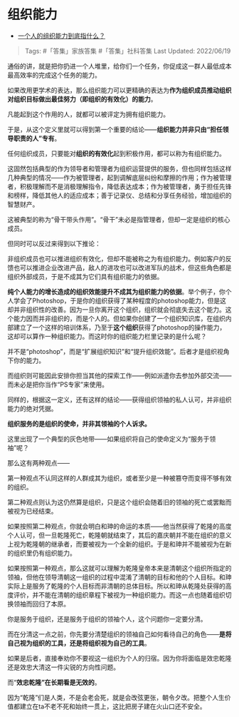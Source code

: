 # 组织能力

- [一个人的组织能力到底指什么？](https://www.zhihu.com/question/451665490/answer/2535089067)

>Tags: #「答集」家族答集  #「答集」社科答集 
>Last Updated: 2022/06/19

通俗的讲，就是把你扔进一个人堆里，给你们一个任务，你促成这一群人最低成本最高效率的完成这个任务的能力。

如果改用更学术的表达，那么组织能力可以更精确的表达为**作为组织成员推动组织对组织目标做出最佳努力（即组织的有效化）的能力**。

凡能起到这个作用的人，就都可以被评定为拥有组织能力。

于是，从这个定义里就可以得到第一个重要的结论——**组织能力并非只由“担任领导职责的人”专有**。

任何组织成员，只要能对**组织的有效化**起到积极作用，都可以称为有组织能力。

这固然包括典型的作为领导者和管理者为组织运营提供的服务，但也同样包括这样几种典型的情况——作为被管理者，起到调解底层纠纷和摩擦的作用；作为被管理者，积极理解而不是消极理解指令，降低表达成本；作为被管理者，勇于担任先锋和榜样，降低其他人的适应成本；善于记录仪、总结和分享任务经验，增加组织的智慧财产。

这被典型的称为“骨干带头作用”。“骨干”未必是指管理者，但却一定是组织的核心成员。

但同时可以反过来得到以下推论：

非组织成员也可以推进组织有效化，但却不能被称之为有组织能力。例如客户的反馈也可以推进企业改进产品，敌人的进攻也可以改进军队的战术，但这些角色都是组织外部成员，于是不成其为它们具有组织能力的依据。

**纯个人能力的增长造成的组织效能提升不成其为组织能力的依据**。举个例子，你个人学会了Photoshop，于是你的组织获得了某种程度的photoshop能力，但是这却并非组织性的改善。因为一旦你离开这个组织，组织就会彻底失去这个能力。这个能力因而并非组织的，而是个人的。但如果你创建了一个组织知识库，在组织内部建立了一个这样的培训体系，乃至于**这个组织**获得了photoshop的操作能力，这却可以算作一种组织能力。而这时你的组织能力栏里记录的是什么呢？

并不是“photoshop”，而是“扩展组织知识”和“提升组织效能”。后者才是组织视角下你的能力。

而组织则可能因此安排你担当其他的探索工作——例如派遣你去参加外部交流——而未必是把你当作“PS专家”来使用。

同样的，根据这一定义，还有这样的结论——获得组织领袖的私人认可，并非组织能力的绝对凭据。

**组织服务的是组织的使命，并非其领袖的个人诉求。**

这里出现了一个典型的灰色地带——如果组织将自己的使命定义为“服务于领袖”呢？

那么这有两种观点——

第一种观点不认同这样的人群成其为组织，或者至少是一种被篡夺而变得不够有效的组织。

第二种观点则认为这仍然算是组织，只是这个组织会随着旧的领袖的死亡或罢黜而被视为已经结束。

如果按照第二种观点，你就会明白和珅的命运的本质——他当然获得了乾隆的高度个人认可，但一旦乾隆死亡，乾隆朝就结束了，其后的嘉庆朝并不能在组织的意义上视为乾隆朝的继承者，而要被视为一个全新的组织。于是和珅并不能被视为在新的组织里仍有组织能力。

如果按照第一种观点，那么这就可以理解为乾隆皇帝本来是清朝这个组织所指定的领袖，但他在领导清朝这一组织的过程中混淆了清朝的目标和他的个人目标。和珅实际上是服务了乾隆的个人目标而非清朝的总体目标。所以和珅从乾隆处获得的高度评价，并不能在清朝的组织章程下被视为一种组织能力。而这一点也随着组织切换领袖而回归了本原。

你是服务于组织，还是服务于组织的领袖个人，这个问题你一定要分清。

而在分清这一点之前，你先要分清楚组织的领袖自己如何看待自己的角色——**是将自己视为组织的工具，还是将组织视为自己的工具**。

如果是后者，直接奉劝你不要视这一组织为个人的归宿。因为你将面临是效忠乾隆还是效忠大清这一件尖锐的方向性问题。

而“**效忠乾隆”在长期看是无效的**。

因为“乾隆”们是人类，不是会老会死，就是会改弦更张，朝令夕改。把整个人生价值都建立在ta不老不死和始终一贯上，这比把房子建在火山口还不安全。